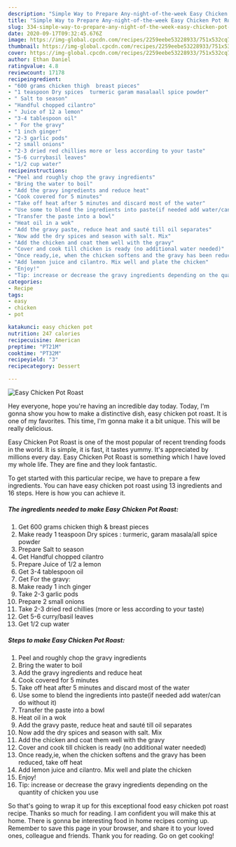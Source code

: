 ```yaml
---
description: "Simple Way to Prepare Any-night-of-the-week Easy Chicken Pot Roast"
title: "Simple Way to Prepare Any-night-of-the-week Easy Chicken Pot Roast"
slug: 334-simple-way-to-prepare-any-night-of-the-week-easy-chicken-pot-roast
date: 2020-09-17T09:32:45.676Z
image: https://img-global.cpcdn.com/recipes/2259eebe53228933/751x532cq70/easy-chicken-pot-roast-recipe-main-photo.jpg
thumbnail: https://img-global.cpcdn.com/recipes/2259eebe53228933/751x532cq70/easy-chicken-pot-roast-recipe-main-photo.jpg
cover: https://img-global.cpcdn.com/recipes/2259eebe53228933/751x532cq70/easy-chicken-pot-roast-recipe-main-photo.jpg
author: Ethan Daniel
ratingvalue: 4.8
reviewcount: 17178
recipeingredient:
- "600 grams chicken thigh  breast pieces"
- "1 teaspoon Dry spices  turmeric garam masalaall spice powder"
- " Salt to season"
- "Handful chopped cilantro"
- " Juice of 12 a lemon"
- "3-4 tablespoon oil"
- " For the gravy"
- "1 inch ginger"
- "2-3 garlic pods"
- "2 small onions"
- "2-3 dried red chillies more or less according to your taste"
- "5-6 currybasil leaves"
- "1/2 cup water"
recipeinstructions:
- "Peel and roughly chop the gravy ingredients"
- "Bring the water to boil"
- "Add the gravy ingredients and reduce heat"
- "Cook covered for 5 minutes"
- "Take off heat after 5 minutes and discard most of the water"
- "Use some to blend the ingredients into paste(if needed add water/can do without it)"
- "Transfer the paste into a bowl"
- "Heat oil in a wok"
- "Add the gravy paste, reduce heat and sauté till oil separates"
- "Now add the dry spices and season with salt. Mix"
- "Add the chicken and coat them well with the gravy"
- "Cover and cook till chicken is ready (no additional water needed)"
- "Once ready,ie, when the chicken softens and the gravy has been reduced, take off heat"
- "Add lemon juice and cilantro. Mix well and plate the chicken"
- "Enjoy!"
- "Tip: increase or decrease the gravy ingredients depending on the quantity of chicken you use"
categories:
- Recipe
tags:
- easy
- chicken
- pot

katakunci: easy chicken pot 
nutrition: 247 calories
recipecuisine: American
preptime: "PT21M"
cooktime: "PT32M"
recipeyield: "3"
recipecategory: Dessert

---
```



![Easy Chicken Pot Roast](https://img-global.cpcdn.com/recipes/2259eebe53228933/751x532cq70/easy-chicken-pot-roast-recipe-main-photo.jpg)

Hey everyone, hope you're having an incredible day today. Today, I'm gonna show you how to make a distinctive dish, easy chicken pot roast. It is one of my favorites. This time, I'm gonna make it a bit unique. This will be really delicious.



Easy Chicken Pot Roast is one of the most popular of recent trending foods in the world. It is simple, it is fast, it tastes yummy. It's appreciated by millions every day. Easy Chicken Pot Roast is something which I have loved my whole life. They are fine and they look fantastic.


To get started with this particular recipe, we have to prepare a few ingredients. You can have easy chicken pot roast using 13 ingredients and 16 steps. Here is how you can achieve it.

<!--inarticleads1-->

##### The ingredients needed to make Easy Chicken Pot Roast:

1. Get 600 grams chicken thigh &amp; breast pieces
1. Make ready 1 teaspoon Dry spices : turmeric, garam masala/all spice powder
1. Prepare  Salt to season
1. Get Handful chopped cilantro
1. Prepare  Juice of 1/2 a lemon
1. Get 3-4 tablespoon oil
1. Get  For the gravy:
1. Make ready 1 inch ginger
1. Take 2-3 garlic pods
1. Prepare 2 small onions
1. Take 2-3 dried red chillies (more or less according to your taste)
1. Get 5-6 curry/basil leaves
1. Get 1/2 cup water




<!--inarticleads2-->

##### Steps to make Easy Chicken Pot Roast:

1. Peel and roughly chop the gravy ingredients
1. Bring the water to boil
1. Add the gravy ingredients and reduce heat
1. Cook covered for 5 minutes
1. Take off heat after 5 minutes and discard most of the water
1. Use some to blend the ingredients into paste(if needed add water/can do without it)
1. Transfer the paste into a bowl
1. Heat oil in a wok
1. Add the gravy paste, reduce heat and sauté till oil separates
1. Now add the dry spices and season with salt. Mix
1. Add the chicken and coat them well with the gravy
1. Cover and cook till chicken is ready (no additional water needed)
1. Once ready,ie, when the chicken softens and the gravy has been reduced, take off heat
1. Add lemon juice and cilantro. Mix well and plate the chicken
1. Enjoy!
1. Tip: increase or decrease the gravy ingredients depending on the quantity of chicken you use




So that's going to wrap it up for this exceptional food easy chicken pot roast recipe. Thanks so much for reading. I am confident you will make this at home. There is gonna be interesting food in home recipes coming up. Remember to save this page in your browser, and share it to your loved ones, colleague and friends. Thank you for reading. Go on get cooking!
